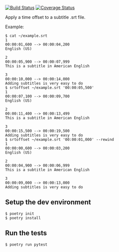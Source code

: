 [![Build Status](https://travis-ci.org/brouberol/srtoffset.svg?branch=master)](https://travis-ci.org/brouberol/srtoffset) [![Coverage Status](https://coveralls.io/repos/github/brouberol/srtoffset/badge.svg?branch=master)](https://coveralls.io/github/brouberol/srtoffset?branch=master)

Apply a time offset to a subtitle .srt file.

Example:

```console
$ cat ~/example.srt
1
00:00:01,600 --> 00:00:04,200
English (US)

2
00:00:05,900 --> 00:00:07,999
This is a subtitle in American English

3
00:00:10,000 --> 00:00:14,000
Adding subtitles is very easy to do
$ srtoffset ~/example.srt '00:00:05,500'
1
00:00:07,100 --> 00:00:09,700
English (US)

2
00:00:11,400 --> 00:00:13,499
This is a subtitle in American English

3
00:00:15,500 --> 00:00:19,500
Adding subtitles is very easy to do
$ srtoffset ~/example.srt '00:00:01,000' --rewind
1
00:00:00,600 --> 00:00:03,200
English (US)

2
00:00:04,900 --> 00:00:06,999
This is a subtitle in American English

3
00:00:09,000 --> 00:00:13,000
Adding subtitles is very easy to do
```

## Setup the dev environment

```console
$ poetry init
$ poetry install
```

## Run the tests

```console
$ poetry run pytest
```
